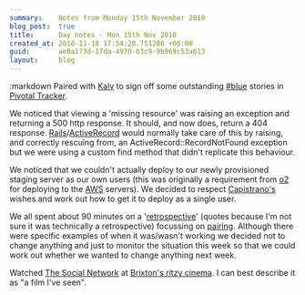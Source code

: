 ```yaml
---
summary:    Notes from Monday 15th November 2010
blog_post:  true
title:      Day notes - Mon 15th Nov 2010
created_at: 2010-11-18 17:54:20.751280 +00:00
guid:       ae0a173d-17da-4970-b3c9-9b969c53a613
layout:     blog
---
```

:markdown
  Paired with [Kalv](http://kalv.co.uk/) to sign off some outstanding [#blue](https://hashblue.com/) stories in [Pivotal Tracker](https://www.pivotaltracker.com).

  We noticed that viewing a 'missing resource' was raising an exception and returning a 500 http response.  It should, and now does, return a 404 response.  [Rails](http://rubyonrails.org/)/[ActiveRecord](http://ar.rubyonrails.org/) would normally take care of this by raising, and correctly rescuing from, an ActiveRecord::RecordNotFound exception but we were using a custom find method that didn't replicate this behaviour.

  We noticed that we couldn't actually deploy to our newly provisioned staging server as our own users (this was originally a requirement from [o2](http://www.o2.co.uk/) for deploying to the [AWS](http://aws.amazon.com/) servers).  We decided to respect [Capistrano's](https://github.com/capistrano/capistrano/wiki/Documentation-v2.x) wishes and work out how to get it to deploy as a single user.

  We all spent about 90 minutes on a '[retrospective](http://en.wikipedia.org/wiki/Retrospective)' (quotes because I'm not sure it was technically a retrospective) focussing on [pairing](http://en.wikipedia.org/wiki/Pair_programming).  Although there were specific examples of when it was/wasn't working we decided not to change anything and just to monitor the situation this week so that we could work out whether we wanted to change anything next week.

  Watched [The Social Network](http://www.imdb.com/title/tt1285016/) at [Brixton's ritzy cinema](http://www.picturehouses.co.uk/cinema/Ritzy_Picturehouse/).  I can best describe it as "a film I've seen".
